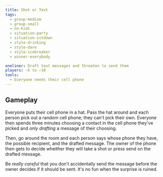 ```yaml
---
title: Shot or Text
tags:
  - group-medium
  - group-small
  - no-kids
  - situation-party
  - situation-sitdown
  - style-drinking
  - style-dare
  - style-icebreaker
  - winner-everybody

oneliner: Draft text messages and threaten to send them
players: ~5 to ~10
tools:
  - Everyone needs their cell phone
---
```

## Gameplay
Everyone puts their cell phone in a hat. Pass the hat around and each person pick out a random cell phone; they can't pick their own. Everyone then spends three minutes choosing a contact in the cell phone they've picked and _only drafting_ a message of their choosing.

Then, go around the room and each person says whose phone they have, the possible recipient, and the drafted message. The owner of the phone then gets to decide wheither they will take a shot or press send on the drafted message.

Be _really careful_ that you don't accidentally send the message before the owner decides if it should be sent. It's no fun when the surprise is ruined.
